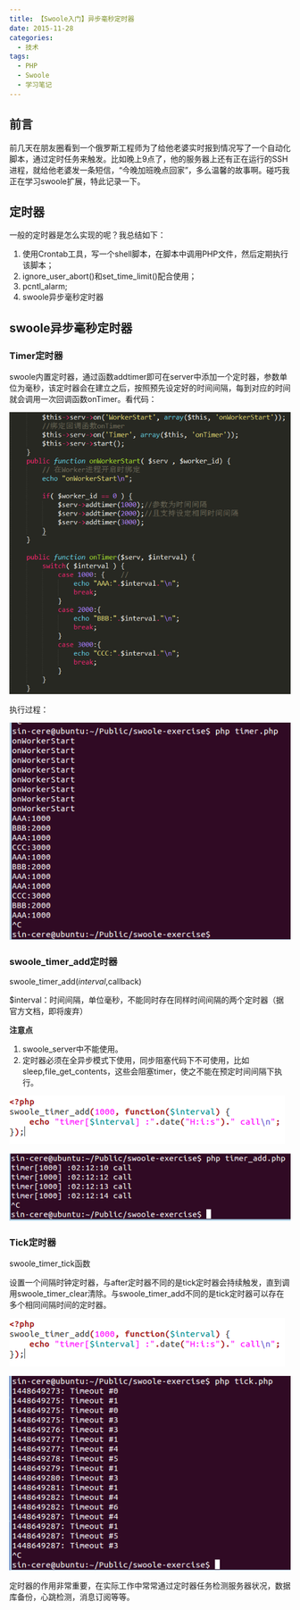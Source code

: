 ```yaml
---
title: 【Swoole入门】异步毫秒定时器
date: 2015-11-28
categories:
  - 技术
tags: 
  - PHP
  - Swoole
  - 学习笔记
---
```


## 前言

前几天在朋友圈看到一个俄罗斯工程师为了给他老婆实时报到情况写了一个自动化脚本，通过定时任务来触发。比如晚上9点了，他的服务器上还有正在运行的SSH进程，就给他老婆发一条短信，“今晚加班晚点回家”，多么温馨的故事啊。碰巧我正在学习swoole扩展，特此记录一下。

## 定时器

一般的定时器是怎么实现的呢？我总结如下：

1. 使用Crontab工具，写一个shell脚本，在脚本中调用PHP文件，然后定期执行该脚本；
2. ignore_user_abort()和set_time_limit()配合使用；
3. pcntl_alarm;
4. swoole异步毫秒定时器

## swoole异步毫秒定时器

### Timer定时器

swoole内置定时器，通过函数addtimer即可在server中添加一个定时器，参数单位为毫秒，该定时器会在建立之后，按照预先设定好的时间间隔，每到对应的时间就会调用一次回调函数onTimer。看代码：

![](/images/20151128020847375.jpg)

执行过程：

![](/images/20151128021004126.jpg)

### swoole_timer_add定时器

swoole_timer_add($interval,$callback)

$interval：时间间隔，单位毫秒，不能同时存在同样时间间隔的两个定时器（据官方文档，即将废弃）

**注意点**

1. swoole_server中不能使用。
2. 定时器必须在全异步模式下使用，同步阻塞代码下不可使用，比如sleep,file_get_contents，这些会阻塞timer，使之不能在预定时间间隔下执行。

![](/images/20151128021727238.jpg)

![](/images/20151128021830709.jpg)

### Tick定时器
swoole_timer_tick函数

设置一个间隔时钟定时器，与after定时器不同的是tick定时器会持续触发，直到调用swoole_timer_clear清除。与swoole_timer_add不同的是tick定时器可以存在多个相同间隔时间的定时器。

![](/images/20151128021727238.jpg)

![](/images/20151128023519283.jpg)

定时器的作用非常重要，在实际工作中常常通过定时器任务检测服务器状况，数据库备份，心跳检测，消息订阅等等。



